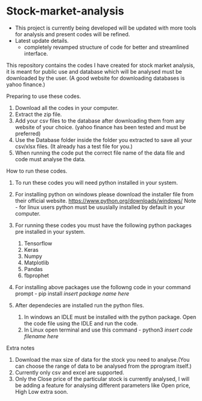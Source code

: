 # Stock-market-analysis

- This project is currently being developed will be updated with more tools for analysis and present codes will be refined.
- Latest update details.
	- completely revamped structure of code for better and streamlined interface.

This repository contains the  codes I have created for stock market analysis, it is meant for public use and database which will be analysed must be downloaded by the user.
(A good website for downloading databases is yahoo finance.)

Preparing to use these codes.
1) Download all the codes in your computer.
2) Extract the zip file.
3) Add your csv files to the database after downloading them from any website of your choice. (yahoo finance has been tested and must be preferred)
4) Use the Database folder inside the folder you extracted to save all your csv/xlsx files. (It already has a test file for you.)
5) When running the code put the correct file name of the data file and code must analyse the data.

How to run these codes.
1) To run these codes you will need python installed in your system.
2) For installing python on windows please download the installer file from their official website. https://www.python.org/downloads/windows/
Note - for linux users python must be ususlally installed by default in your computer.
3) For running these codes you must have the following python packages pre installed in your system.
	1) Tensorflow
	2) Keras
	3) Numpy
	4) Matplotlib
	5) Pandas
	6) fbprophet

4) For installing above packages use the followng code in your command prompt - pip install *insert package name here*

5) After dependecies are installed run the python files.
	1) In windows an IDLE must be installed with the python package. Open the code file using the IDLE and run the code.
	2) In Linux open terminal and use this command - python3 *insert code filename here*

Extra notes
1) Download the max size of data for the stock you need to analyse.(You can choose the range of data to be analysed from the pprogram itself.)
2) Currently only csv and excel are supported.
3) Only the Close price of the particular stock is currently analysed, I will be adding a feature for analysing different parameters like Open price, High Low extra soon.
